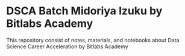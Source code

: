 # DSCA Batch Midoriya Izuku by Bitlabs Academy
This repository consist of notes, materials, and notebooks about Data Science Career Acceleration by Bitlabs Academy
